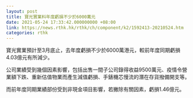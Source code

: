 ```yaml
---
layout: post
title: 寶光實業料年度虧損不少於6000萬元
date: 2021-05-24 17:33:42.000000000 +08:00
link: https://news.rthk.hk/rthk/ch/component/k2/1592413-20210524.htm
categories: rthk
---
```


寶光實業預計至3月底止，去年度虧損不少於6000萬港元，較前年度同期虧損4.03億元有所減少。

公司業績受到幾個因素影響，包括出售一間子公司錄得收益9500萬元、疫情令營業額下跌、重新估值物業而產生減值虧損、手錶機芯慢流的潛在存貨撥備開支等。

而前年度同期業績部份受到非現金項目影響，若撇除有關因素，虧損1.46億元。
